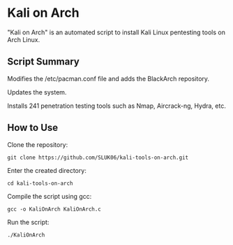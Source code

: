 # Kali on Arch

"Kali on Arch" is an automated script to install Kali Linux pentesting tools on Arch Linux.

## Script Summary

Modifies the /etc/pacman.conf file and adds the BlackArch repository.

Updates the system.

Installs 241 penetration testing tools such as Nmap, Aircrack-ng, Hydra, etc.

## How to Use

Clone the repository:
```shell
git clone https://github.com/SLUK06/kali-tools-on-arch.git
```
Enter the created directory:
```shell
cd kali-tools-on-arch
```

Compile the script using gcc:
```shell
gcc -o KaliOnArch KaliOnArch.c
```

Run the script:
```shell
./KaliOnArch
```



